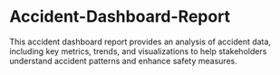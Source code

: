 # Accident-Dashboard-Report
This accident dashboard report provides an analysis of accident data, including key metrics, trends, and visualizations to help stakeholders understand accident patterns and enhance safety measures.
